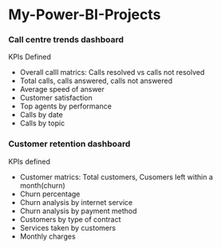 # My-Power-BI-Projects

### Call centre trends dashboard

KPIs Defined
- Overall calll matrics: Calls resolved vs calls not resolved
- Total calls, calls answered, calls not answered
- Average speed of answer
- Customer satisfaction
- Top agents by performance
- Calls by date
- Calls by topic

### Customer retention dashboard

KPIs defined
- Customer matrics: Total customers, Cusomers left within a month(churn)
- Churn percentage
- Churn analysis by internet service
- Churn analysis by payment method
- Customers by type of contract
- Services taken by customers
- Monthly charges

